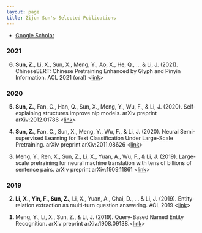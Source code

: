 ```yaml
---
layout: page
title: Zijun Sun's Selected Publications
---
```


<div class="navbar">
  <div class="navbar-inner">
      <ul class="nav">
          <li><a href="https://scholar.google.com/citations?user=kJ_5gK4AAAAJ&hl=zh-CN">Google Scholar</a></li>
      </ul>
  </div>
</div>


### 2021
<ol start="6" style="font-weight: bold;"> <li><span style="font-weight: normal;"> <b>Sun, Z.</b>, Li, X., Sun, X., Meng, Y., Ao, X., He, Q., ... & Li, J. (2021). ChineseBERT: Chinese Pretraining Enhanced by Glyph and Pinyin Information. ACL 2021 (oral)  <<a href="https://aclanthology.org/2021.acl-long.161/">link</a>></span></li></ol>

### 2020
<ol start="5" style="font-weight: bold;"> <li><span style="font-weight: normal;"><b>Sun, Z.</b>, Fan, C., Han, Q., Sun, X., Meng, Y., Wu, F., & Li, J. (2020). Self-explaining structures improve nlp models. arXiv preprint arXiv:2012.01786 <<a href="https://arxiv.org/abs/2012.01786">link</a>></span></li></ol>

<ol start="4" style="font-weight: bold;"> <li><span style="font-weight: normal;"><b>Sun, Z.</b>, Fan, C., Sun, X., Meng, Y., Wu, F., & Li, J. (2020). Neural Semi-supervised Learning for Text Classification Under Large-Scale Pretraining. arXiv preprint arXiv:2011.08626 <<a href="https://arxiv.org/pdf/2011.08626.pdf">link</a>></span></li></ol>

<ol start="3" style="font-weight: bold;"> <li><span style="font-weight: normal;">Meng, Y., Ren, X., Sun, Z., Li, X., Yuan, A., Wu, F., & Li, J. (2019). Large-scale pretraining for neural machine translation with tens of billions of sentence pairs. arXiv preprint arXiv:1909.11861 <<a href="https://arxiv.org/pdf/1909.11861.pdf">link</a>></span></li></ol>


### 2019
<ol start="2" style="font-weight: bold;"> <li><span style="font-weight: normal;"><b>Li, X., Yin, F., Sun, Z.</b>, Li, X., Yuan, A., Chai, D., ... & Li, J. (2019). Entity-relation extraction as multi-turn question answering. ACL 2019 <<a href="https://aclanthology.org/P19-1129/">link</a>></span></li></ol>

<ol start="1" style="font-weight: bold;"> <li><span style="font-weight: normal;">Meng, Y., Li, X., Sun, Z., & Li, J. (2019). Query-Based Named Entity Recognition. arXiv preprint arXiv:1908.09138.<<a href="https://arxiv.org/pdf/1908.09138.pdf">link</a>></span></li></ol>

